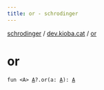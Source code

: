 ```yaml
---
title: or - schrodinger
---
```


[schrodinger](../index.html) / [dev.kioba.cat](index.html) / [or](./or.html)

# or

`fun <A> `[`A`](or.html#A)`?.or(a: `[`A`](or.html#A)`): `[`A`](or.html#A)